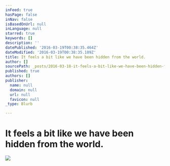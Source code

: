 ```yaml
---
inFeed: true
hasPage: false
inNav: false
isBasedOnUrl: null
inLanguage: null
starred: true
keywords: []
description: ''
datePublished: '2016-03-19T00:38:35.464Z'
dateModified: '2016-03-19T00:38:35.109Z'
title: It feels a bit like we have been hidden from the world.
author: []
sourcePath: _posts/2016-03-18-it-feels-a-bit-like-we-have-been-hidden-from-the-world.md
published: true
authors: []
publisher:
  name: null
  domain: null
  url: null
  favicon: null
_type: Blurb

---
```

# It feels a bit like we have been hidden from the world.
![](https://the-grid-user-content.s3-us-west-2.amazonaws.com/801e33a5-dd06-4d71-aa02-e90315804850.jpg)